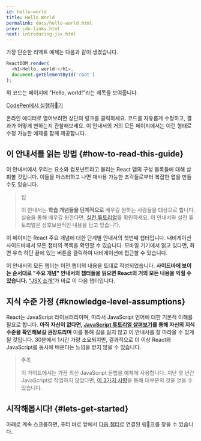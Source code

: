 ```yaml
---
id: hello-world
title: Hello World
permalink: docs/hello-world.html
prev: cdn-links.html
next: introducing-jsx.html
---
```


가장 단순한 리액트 예제는 다음과 같이 생겼습니다.

```js
ReactDOM.render(
  <h1>Hello, world!</h1>,
  document.getElementById('root')
);
```

위 코드는 페이지에 "Hello, world!"라는 제목을 보여줍니다.

[CodePen에서 실행하기](codepen://hello-world)

온라인 에디터로 열어보려면 상단의 링크를 클릭하세요. 코드를 자유롭게 수정하고, 결과가 어떻게 변하는지 관찰해보세요. 이 안내서의 거의 모든 페이지에서는 이런 형태로 수정 가능한 예제를 함께 제공합니다.


## 이 안내서를 읽는 방법 {#how-to-read-this-guide}

이 안내서에서 우리는 요소와 컴포넌트라고 불리는 React 앱의 구성 블록들에 대해 살펴볼 것입니다. 이들을 마스터하고 나면 재사용 가능한 조각들로부터 복잡한 앱을 만들 수도 있습니다.

>팁
>
>이 안내서는 **학습 개념들을 단계적으로** 배우길 원하는 사람들을 대상으로 합니다. 실습을 통해 배우길 원한다면, [실전 튜토리얼](/tutorial/tutorial.html)를 확인하세요. 이 안내서와 실전 튜토리얼은 상호보완적인 내용을 담고 있습니다.

이 페이지는 React 주요 개념에 대한 단계별 안내서의 첫번째 챕터입니다. 내비게이션 사이드바에서 모든 챕터의 목록을 확인할 수 있습니다. 모바일 기기에서 읽고 있다면, 화면 우측 하단 끝에 있는 버튼을 클릭하여 내비게이션에 접근할 수 있습니다.

이 안내서의 모든 챕터는 이전 챕터의 내용을 토대로 작성되었습니다. **사이드바에 보이는 순서대로 "주요 개념" 안내서의 챕터들을 읽으면 React의 거의 모든 내용을 익힐 수 있습니다.** [“JSX 소개”](/docs/introducing-jsx.html)가 바로 이 다음 챕터입니다.

## 지식 수준 가정 {#knowledge-level-assumptions}

React는 JavaScript 라이브러리이며, 따라서 JavaScript 언어에 대한 기본적 이해를 필요로 합니다. **아직 자신이 없다면, [JavaScript 튜토리얼 살펴보기](https://developer.mozilla.org/en-US/docs/Web/JavaScript/A_re-introduction_to_JavaScript)를 통해 자신의 지식 수준을 확인해보길 권장드리며** 이를 통해 길을 잃지 않고 이 안내서를 잘 따라올 수 있게 될 것입니다. 30분에서 1시간 가량 소요되지만, 결과적으로 더 이상 React와 JavaScript를 동시에 배운다는 느낌을 받지 않을 수 있습니다.

>주목
>
>이 가이드에서는 가끔 최신 JavaScript 문법을 예제에 사용합니다. 지난 몇 년간 JavaScript로 작업하지 않았다면, [이 3가지 사항](https://gist.github.com/gaearon/683e676101005de0add59e8bb345340c)을 통해 대부분의 것을 얻을 수 있습니다.


## 시작해봅시다! {#lets-get-started}

아래로 계속 스크롤하면, 푸터 바로 앞에서 [다음 챕터](/docs/introducing-jsx.html)로 연결된 링크를 찾을 수 있습니다.



